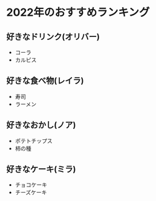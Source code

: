 # 2022年のおすすめランキング

## 好きなドリンク(オリバー)
- コーラ
- カルピス

## 好きな食べ物(レイラ)
- 寿司
- ラーメン

## 好きなおかし(ノア)
- ポテトチップス
- 柿の種

## 好きなケーキ(ミラ)
- チョコケーキ
- チーズケーキ
